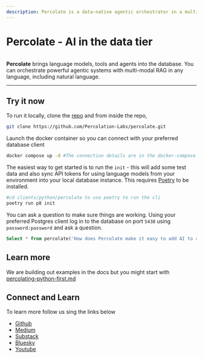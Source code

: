 ```yaml
---
description: Percolate is a data-native agentic orchestrator in a multimodal database
---
```


# Percolate - AI in the data tier

<figure><img src=".gitbook/assets/image (1) (1).png" alt=""><figcaption></figcaption></figure>

**Percolate** brings language models, tools and agents into the database. You can orchestrate powerful agentic systems with multi-modal RAG in any language, including natural language.

***

## Try it now

To run it locally, clone the [repo](https://github.com/Percolation-Labs/percolate) and from inside the repo,

```bash
git clone https://github.com/Percolation-Labs/percolate.git
```

Launch the docker container so you can connect with your preferred database client

```bash
docker compose up -d #The connection details are in the docker-compose file
```

The easiest way to get started is to run the `init` - this will add some test data and also sync API tokens for using language models from your environment into your local database instance. This requires [Poetry](https://python-poetry.org/docs/) to be installed.

```bash
#cd clients/python/percolate to use poetry to run the cli
poetry run p8 init
```

You can ask a question to make sure things are working. Using your preferred Postgres client log in to the database on port `5438` using `password:password` and ask a question.

```sql
Select * from percolate('How does Percolate make it easy to add AI to applications?')
```

## Learn more

We are building out examples in the docs but you might start with [percolating-python-first.md](recipes/percolating-python-first.md "mention")

## Connect and Learn

To learn more follow us sing the links below

* [Github](https://github.com/Percolation-Labs/percolate)
* [Medium](https://medium.com/percolation-labs)
* [Substack](https://percolationlabs.substack.com/)
* [Bluesky](https://bsky.app/)
* [Youtube](https://www.youtube.com/@PercolationLabs)
